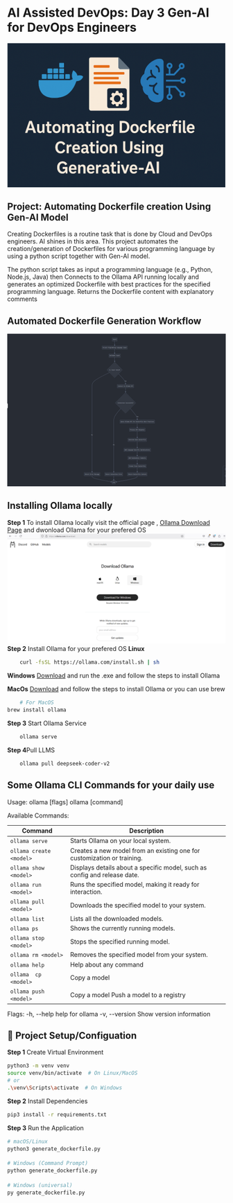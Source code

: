 # AI Assisted DevOps: Day 3 Gen-AI for DevOps Engineers

![Automating Dockerfile creation](./images/Gen-AI.png)

## Project: Automating Dockerfile creation Using  Gen-AI Model
Creating Dockerfiles is a routine task that is done by Cloud and DevOps engineers. AI shines in this area. This project automates the creation/generation of Dockerfiles for various programming language by using a python script together with  Gen-AI model.  

The python script takes as input a programming language  (e.g., Python, Node.js, Java) then Connects to the Ollama API running locally and generates an optimized Dockerfile with best practices for the specified programming language.  Returns the Dockerfile content with explanatory comments

## Automated Dockerfile Generation Workflow
![Dockerfile Generation Workflow](image-1.png)

## Installing Ollama locally
**Step 1** To install Ollama locally visit the official page , [Ollama Download Page](https://ollama.com/download) and dwonload Ollama for your prefered OS 
![Download Ollama ](./images/download-ollama.png)
**Step 2** Install Ollama for your prefered OS
**Linux**
```bash
    curl -fsSL https://ollama.com/install.sh | sh
```

**Windows**
[Download](https://ollama.com/download/windows) and run the .exe and follow the steps to install Ollama

**MacOs**
[Download](https://ollama.com/download/mac)  and follow the steps to install Ollama or you can use brew

```bash
    # For MacOS
brew install ollama
```

**Step 3** Start Ollama Service
```bash
    ollama serve
```
**Step 4**Pull LLMS 

```bash
    ollama pull deepseek-coder-v2
```
## Some  Ollama CLI Commands for your daily use

Usage:
  ollama [flags]
  ollama [command]

Available Commands:

| Command                  | Description                                                              |
|--------------------------|--------------------------------------------------------------------------|
| `ollama serve`           | Starts Ollama on your local system.                                      |
| `ollama create <model>`  | Creates a new model from an existing one for customization or training.  |
| `ollama show <model>`    | Displays details about a specific model, such as config and release date.|
| `ollama run <model>`     | Runs the specified model, making it ready for interaction.               |
| `ollama pull <model>`    | Downloads the specified model to your system.                            |
| `ollama list`            | Lists all the downloaded models.                                         |
| `ollama ps`              | Shows the currently running models.                                      |
| `ollama stop <model>`    | Stops the specified running model.                                       |
| `ollama rm <model>`      | Removes the specified model from your system.                            |
| `ollama help `           | Help about any command                                                   | 
| `ollama  cp  <model>`    | Copy a model                                                             | 
| `ollama push <model>`    | Copy a model   Push a model to a registry                                |  


Flags:
  -h, --help      help for ollama
  -v, --version   Show version information

## 🚀 Project Setup/Configuation

**Step 1** Create Virtual Environment

```bash
python3 -m venv venv
source venv/bin/activate  # On Linux/MacOS
# or
.\venv\Scripts\activate  # On Windows
```


**Step 2** Install Dependencies

```bash
pip3 install -r requirements.txt
```


**Step 3** Run the Application
```bash
# macOS/Linux
python3 generate_dockerfile.py

# Windows (Command Prompt)
python generate_dockerfile.py

# Windows (universal)
py generate_dockerfile.py

```
